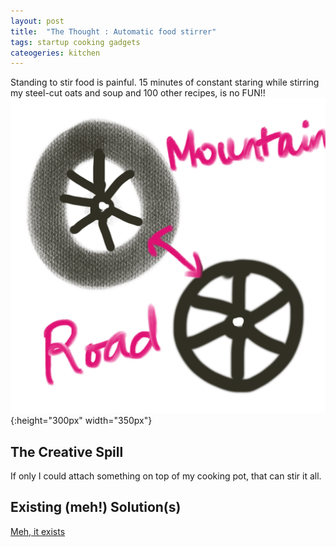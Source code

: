 ```yaml
---
layout: post
title:  "The Thought : Automatic food stirrer"
tags: startup cooking gadgets
cateogeries: kitchen
---
```

Standing to stir food is painful. 15 minutes of constant staring while stirring my steel-cut oats and soup and 100 other recipes, is no FUN!!
![postImage](/public/img/post/bikeTiresThatCanCHange.jpeg){:height="300px" width="350px"}

## The Creative Spill
If only I could attach something on top of my cooking pot, that can stir it all.

## Existing (meh!) Solution(s)
[Meh, it exists](https://www.gearhungry.com/best-automatic-pot-stirrer/)
